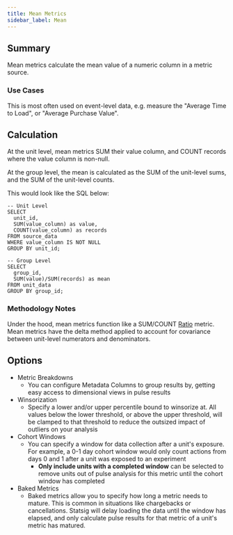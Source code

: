 ```yaml
---
title: Mean Metrics
sidebar_label: Mean
---
```


## Summary

Mean metrics calculate the mean value of a numeric column in a metric source.

### Use Cases

This is most often used on event-level data, e.g. measure the "Average Time to Load", or "Average Purchase Value".

## Calculation

At the unit level, mean metrics SUM their value column, and COUNT records where the value column is non-null.

At the group level, the mean is calculated as the SUM of the unit-level sums, and the SUM of the unit-level counts.

This would look like the SQL below:

```
-- Unit Level
SELECT
  unit_id,
  SUM(value_column) as value,
  COUNT(value_column) as records
FROM source_data
WHERE value_column IS NOT NULL
GROUP BY unit_id;

-- Group Level
SELECT
  group_id,
  SUM(value)/SUM(records) as mean
FROM unit_data
GROUP BY group_id;
```

### Methodology Notes

Under the hood, mean metrics function like a SUM/COUNT [Ratio](./ratio) metric.
Mean metrics have the delta method applied to account for covariance between unit-level numerators and denominators.

## Options

- Metric Breakdowns
  - You can configure Metadata Columns to group results by, getting easy access to dimensional views in pulse results
- Winsorization
  - Specify a lower and/or upper percentile bound to winsorize at. All values below the lower threshold, or above the upper threshold, will be clamped to that threshold to reduce the outsized impact of outliers on your analysis
- Cohort Windows
  - You can specify a window for data collection after a unit's exposure. For example, a 0-1 day cohort window would only count actions from days 0 and 1 after a unit was exposed to an experiment
    - **Only include units with a completed window** can be selected to remove units out of pulse analysis for this metric until the cohort window has completed
- Baked Metrics
  - Baked metrics allow you to specify how long a metric needs to mature. This is common in situations like chargebacks or cancellations. Statsig will delay loading the data until the window has elapsed, and only calculate pulse results for that metric of a unit's metric has matured.
